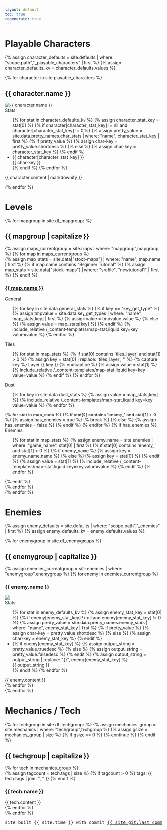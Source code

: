 ```yaml
---
layout: default
toc: true
regenerate: true
---
```


Playable Characters
===

{% assign character_defaults = site.defaults | where: "scope.path","_playable_characters" | first %}
{% assign character_defaults_kv = character_defaults.values %}

<div id="characters">
{% for character in site.playable_characters %}
    <div class="character character-{{ character.name | slugify }}">
        <h2 id="character-{{ character.name | slugify }}">{{ character.name }}</h2>
        <div class="content">
            <img src="assets/img/characters/{{ character.name | slugify }}.png" alt="{{ character.name }}" class="content-icon" >
            <div class="statlist aside">
                <div class="heading">Stats</div>
                <ul id="charstats-{{ character.name | slugify }}" class="char-stats stats">
                    {% for stat in character_defaults_kv %}
                        {% assign character_stat_key = stat[0] %}
                        {% if character[character_stat_key] != nil and character[character_stat_key] != 0 %}
                            {% assign pretty_value = site.data.pretty_names.char_stats | where: "name", character_stat_key | first %}
                            {% if pretty_value %}
                                {% assign char-key = pretty_value.shortdesc %}
                            {% else %}
                                {% assign char-key = character_stat_key %}
                            {% endif %}
                            <li class="character-stat character-stat-{{ character_stat_key }} stat border">
                                <div class="character-stat-value stat-value">{{ character[character_stat_key] }}</div>
                                <div class="character-stat-key stat-key" title="{{ pretty_value.longdesc }}">{{ char-key }}</div>
                            </li>
                        {% endif %}
                    {% endfor %}
                </ul>
            </div>
            <div class="character-content">
                <p>
                    {{ character.content | markdownify }}
                </p>
            </div>
        </div>
    </div>
{% endfor %}
</div>

Levels
===

<div id="maps">
{% for mapgroup in site.df_mapgroups %}
    <div class="maps-hub maps-{{ mapgroup }}">
        <h2 id="maps-{{ mapgroup | slugify }}">{{ mapgroup | capitalize }}</h2>
        <div class="maps-grouped compact">
            {% assign maps_currentgroup = site.maps | where: "mapgroup",mapgroup %} 
            {% for map in maps_currentgroup %}
                <div class="map-compact card">
                    {% assign map_stats = site.data["stock-maps"] | where: "name", map.name | first %}
                    {% if map.name contains "Beginner Tutorial" %}
                        {% assign map_stats = site.data["stock-maps"] | where: "srcfile", "newtutorial1" | first %}
                    {% endif %}
                    <div class="heading">
                        <a href="dustforce://installPlay/0/{{ map_stats.srcfile | slugify }}">
                            <h3 id="maps-level-{{ map.name | slugify }}" class="maps-level-{{ map_stats.srcfile | slugify }}">
                                <span>{{ map.name }}</span>
                            </h3>
                        </a>
                    </div>
                    <div class="map-stats-section map-stats-general statlist">
                        <div class="map-stats-heading heading">General</div>
                        <ul>
                            {% for key in site.data.general_stats %}
                                {% if key == "key_get_type" %}
                                    {% assign tmpvalue = site.data.key_get_types | where: "name", map_stats[key] | first %}
                                    {% assign value = tmpvalue.value %}
                                {% else %}
                                    {% assign value = map_stats[key] %}
                                {% endif %}
                                {% include_relative /_content-templates/map-stat.liquid key=key value=value  %}
                            {% endfor %}
                        </ul>
                    </div>
                    <div class="map-stats-section map-stats-layers statlist">
                        <div class="map-stats-heading heading">Tiles</div>
                        <ul>
                            {% for stat in map_stats %}
                                {% if stat[0] contains 'tiles_layer' and stat[1] > 0 %}
                                    {% assign key = stat[0] | replace: 'tiles_layer', '' %}
                                    {% capture key %} Layer {{ key }} {% endcapture %}
                                    {% assign value = stat[1] %}
                                    {% include_relative /_content-templates/map-stat.liquid key=key value=value  %}
                                {% endif %}
                            {% endfor %}
                        </ul>
                    </div>
                    <div class="map-stats-section map-stats-dust statlist">
                        <div class="map-stats-heading heading">Dust</div>
                        <ul>
                            {% for key in site.data.dust_stats %}
                                {% assign value = map_stats[key] %}
                                {% include_relative /_content-templates/map-stat.liquid key=key value=value  %}
                            {% endfor %}
                        </ul>
                    </div>
                    {% for stat in map_stats %}
                        {% if stat[0] contains 'enemy_' and stat[1] > 0 %}
                            {% assign has_enemies = true %}
                            {% break %}
                        {% else %}
                            {% assign has_enemies = false %}
                        {% endif %}
                    {% endfor %}
                    {% if has_enemies %}
                    <div class="map-stats-section map-stats-enemies statlist">
                        <div class="map-stats-heading heading">Enemies</div>
                        <ul>
                            {% for stat in map_stats %}
                                {% assign enemy_name = site.enemies | where: "game_name", stat[0] | first %}
                                {% if stat[0] contains 'enemy_' and stat[1] > 0 %}
                                    {% if enemy_name %}
                                        {% assign key = enemy_name.name %}
                                    {% else %}
                                        {% assign key = stat[0] %}
                                    {% endif %}
                                    {% assign value = stat[1] %}
                                    {% include_relative /_content-templates/map-stat.liquid key=key value=value %}
                                {% endif %}
                            {% endfor %}
                        </ul>
                    </div>
                    {% endif %}
                </div>
            {% endfor %}
        </div>
    </div>
{% endfor %}
</div>

Enemies
===

{% assign enemy_defaults = site.defaults | where: "scope.path","_enemies" | first %}
{% assign enemy_defaults_kv = enemy_defaults.values %}

<div id="enemies">
{% for enemygroup in site.df_enemygroups %}
    <div class="enemies-{{ enemygroup }}">
        <h2 id="{{ enemygroup }}-enemies">{{ enemygroup | capitalize }}</h2>
        <div class="enemies-grouped">
            {% assign enemies_currentgroup = site.enemies | where: "enemygroup",enemygroup %}
            {% for enemy in enemies_currentgroup %}
                <div class="enemy">
                    <h3 id="enemy-{{ enemy.name | slugify }}">{{ enemy.name }}</h3>
                    <div class="content">
                        <picture>
                            <source type="image/webp" srcset="assets/video/enemies/{{ enemy.name | slugify }}.webp" class="content-icon">
                            <img src="assets/video/enemies/{{ enemy.name | slugify }}.png" class="content-icon">
                        </picture>
                        <div class="statlist aside">
                            <div class="heading">Stats</div>
                            <ul class="enemy-stats stats">
                                {% for stat in enemy_defaults_kv %}
                                    {% assign enemy_stat_key = stat[0] %}
                                    {% if enemy[enemy_stat_key] != nil and enemy[enemy_stat_key] != 0 %}
                                        {% assign pretty_value = site.data.pretty_names.enemy_stats | where: "name", enemy_stat_key | first %}
                                        {% if pretty_value %}
                                            {% assign char-key = pretty_value.shortdesc %}
                                        {% else %}
                                            {% assign char-key = enemy_stat_key %}
                                        {% endif %}
                                        <li class="enemy-stat enemy-stat-{{ enemy_stat_key }} stat border">
                                            {% if enemy[enemy_stat_key] %}
                                                {% assign output_string = pretty_value.truedesc %}
                                            {% else %}
                                                {% assign output_string = pretty_value.falsedesc %}
                                            {% endif %}
                                            {% assign output_string = output_string | replace: "{}", enemy[enemy_stat_key] %}
                                            <div class="enemy-stat-key stat-key">{{ output_string }}</div>
                                        </li>
                                    {% endif %}
                                {% endfor %}
                            </ul>
                        </div>
                        <div class="enemy-content">
                            {{ enemy.content }}
                        </div>
                    </div>
                </div>
            {% endfor %}
        </div>
    </div>
{% endfor %}
</div>

Mechanics / Tech
===

<div id="tech">
{% for techgroup in site.df_techgroups %}
    {% assign mechanics_group = site.mechanics | where: "techgroup",techgroup %}
    {% assign gsize = mechanics_group | size %}
    {% if gsize == 0 %}
        {% continue %}
    {% endif %}
    <div class="tech-{{ techgroup }}">
        <h2 id="{{ techgroup }}-tech">{{ techgroup | capitalize }}</h2>
        {% for tech in mechanics_group %}
            <div class="tech-{{ tech.name | slugify }} card">
                <div class="tech-header">
                    {% assign tagcount = tech.tags | size %}
                    {% if tagcount > 0 %}
                        <span class="tags">
                            <span class="tagprefix">
                                tags:
                            </span>
                            <span>
                                {{ tech.tags | join: ", " }}
                            </span>
                        </span>
                    {% endif %}
                    <h3 id="{{ tech.name | slugify }}">{{ tech.name }}</h3>
                </div>
                <div class="tech-content">{{ tech.content }}</div>
            </div>
        {% endfor %}
    </div>
{% endfor %}
</div>

<div id="footer">
<pre>site built {{ site.time }} with commit <a href="https://github.com/{{ site.social.github }}/commit/{{ site.git.last_commit.long_sha}}">{{ site.git.last_commit.short_sha }}</a></pre>
</div>
